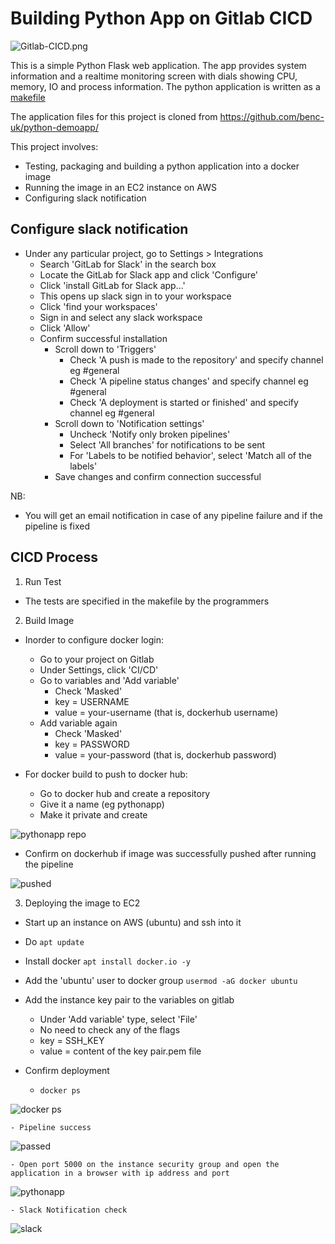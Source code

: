 # Building Python App on Gitlab CICD

![Gitlab-CICD.png](https://gitlab.com/uedwinc/python-webapp-for-system-monitoring/-/blob/main/GitLab-CICD.png?ref_type=heads)

This is a simple Python Flask web application. The app provides system information and a realtime monitoring screen with dials showing CPU, memory, IO and process information.
The python application is written as a [makefile](https://gitlab.com/uedwinc/python-webapp-for-system-monitoring/-/blob/main/makefile?ref_type=heads)

The application files for this project is cloned from https://github.com/benc-uk/python-demoapp/

This project involves:

- Testing, packaging and building a python application into a docker image
- Running the image in an EC2 instance on AWS
- Configuring slack notification

## Configure slack notification

- Under any particular project, go to Settings > Integrations
    - Search 'GitLab for Slack' in the search box
    - Locate the GitLab for Slack app and click 'Configure'
    - Click 'install GitLab for Slack app...'
    - This opens up slack sign in to your workspace
    - Click 'find your workspaces'
    - Sign in and select any slack workspace
    - Click 'Allow'
    - Confirm successful installation
        - Scroll down to 'Triggers'
            - Check 'A push is made to the repository' and specify channel eg #general
            - Check 'A pipeline status changes' and specify channel eg #general
            - Check 'A deployment is started or finished' and specify channel eg #general
        - Scroll down to 'Notification settings'
            - Uncheck 'Notify only broken pipelines'
            - Select 'All branches' for notifications to be sent
            - For 'Labels to be notified behavior', select 'Match all of the labels'
        - Save changes and confirm connection successful

NB:
- You will get an email notification in case of any pipeline failure and if the pipeline is fixed

## CICD Process

1. Run Test

- The tests are specified in the makefile by the programmers

2. Build Image

- Inorder to configure docker login:
    - Go to your project on Gitlab
    - Under Settings, click 'CI/CD'
    - Go to variables and 'Add variable'
        - Check 'Masked'
        - key = USERNAME
        - value = your-username (that is, dockerhub username)
    - Add variable again
        - Check 'Masked'
        - key = PASSWORD
        - value = your-password (that is, dockerhub password)

- For docker build to push to docker hub:
    - Go to docker hub and create a repository
    - Give it a name (eg pythonapp)
    - Make it private and create

![pythonapp repo]()

- Confirm on dockerhub if image was successfully pushed after running the pipeline

![pushed]()

3. Deploying the image to EC2

- Start up an instance on AWS (ubuntu) and ssh into it
- Do `apt update`
- Install docker `apt install docker.io -y`
- Add the 'ubuntu' user to docker group
    `usermod -aG docker ubuntu`
- Add the instance key pair to the variables on gitlab
    - Under 'Add variable' type, select 'File'
    - No need to check any of the flags
    - key = SSH_KEY
    - value = content of the key pair.pem file

- Confirm deployment

    - `docker ps`

![docker ps]()

    - Pipeline success

![passed]()

    - Open port 5000 on the instance security group and open the application in a browser with ip address and port

![pythonapp]()

    - Slack Notification check

![slack]()
